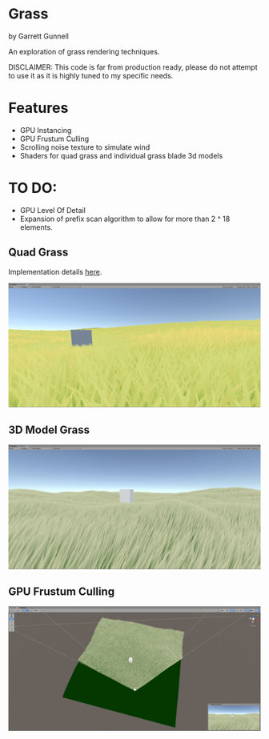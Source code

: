 # Grass

by Garrett Gunnell

An exploration of grass rendering techniques.

DISCLAIMER: This code is far from production ready, please do not attempt to use it as it is highly tuned to my specific needs.

# Features

* GPU Instancing
* GPU Frustum Culling
* Scrolling noise texture to simulate wind
* Shaders for quad grass and individual grass blade 3d models

# TO DO:

* GPU Level Of Detail
* Expansion of prefix scan algorithm to allow for more than 2 ^ 18 elements.

## Quad Grass

Implementation details [here](https://www.youtube.com/watch?v=Y0Ko0kvwfgA).

![example](./example.png)

## 3D Model Grass

![example2](./example2.png)

## GPU Frustum Culling

![example3](./example3.png)
